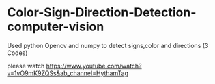 # Color-Sign-Direction-Detection-computer-vision
Used python Opencv and numpy to detect signs,color and directions (3 Codes)

please watch https://www.youtube.com/watch?v=1vO9mK9ZQSs&ab_channel=HythamTag

